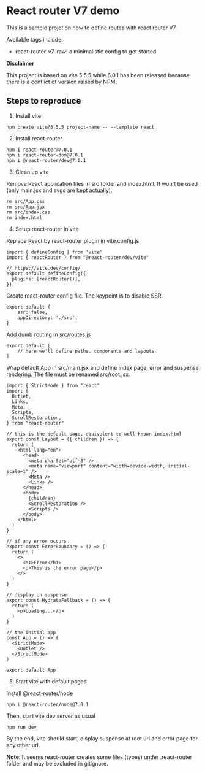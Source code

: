 # React router V7 demo

This is a sample projet on how to define routes with react router V7.

Available tags include:
- react-router-v7-raw: a minimalistic config to get started

**Disclaimer**

This project is based on vite 5.5.5 while 6.0.1 has been released because there is a conflict of version raised by NPM.

## Steps to reproduce

1) Install vite
```
npm create vite@5.5.5 project-name -- --template react
```

2) Install react-router
```
npm i react-router@7.0.1
npm i react-router-dom@7.0.1
npm i @react-router/dev@7.0.1
```

3) Clean up vite

Remove React application files in src folder and index.html. It won't be used (only main.jsx and svgs are kept actually).
```
rm src/App.css
rm src/App.jsx
rm src/index.css
rm index.html
```

4) Setup react-router in vite

Replace React by react-router plugin in vite.config.js
```
import { defineConfig } from 'vite'
import { reactRouter } from "@react-router/dev/vite"

// https://vite.dev/config/
export default defineConfig({
  plugins: [reactRouter()],
})
```

Create react-router config file. The keypoint is to disable SSR.
```
export default {
    ssr: false,
    appDirectory: './src',
}
```

Add dumb routing in src/routes.js
```
export default [
    // here we'll define paths, components and layouts
]
```

Wrap default App in src/main.jsx and define index page, error and suspense rendering. The file must be renamed src/root.jsx.
```
import { StrictMode } from "react"
import {
  Outlet,
  Links,
  Meta,
  Scripts,
  ScrollRestoration,
} from "react-router"

// this is the default page, equivalent to well known index.html
export const Layout = ({ children }) => {
  return (
    <html lang="en">
      <head>
        <meta charSet="utf-8" />
        <meta name="viewport" content="width=device-width, initial-scale=1" />
        <Meta />
        <Links />
      </head>
      <body>
        {children}
        <ScrollRestoration />
        <Scripts />
      </body>
    </html>
  )
}

// if any error occurs
export const ErrorBoundary = () => {
  return (
    <>
      <h1>Error</h1>
      <p>This is the error page</p>
    </>
  )
}

// display on suspense
export const HydrateFallback = () => {
  return (
    <p>Loading...</p>
  )
}

// the initial app
const App = () => (
  <StrictMode>
    <Outlet />
  </StrictMode>
)

export default App
```

5) Start vite with default pages

Install @react-router/node
```
npm i @react-router/node@7.0.1
```

Then, start vite dev server as usual
```
npm run dev
```

By the end, vite should start, display suspense at root url and error page for any other url.

**Note**: It seems react-router creates some files (types) under .react-router folder and may be excluded in gitignore.

